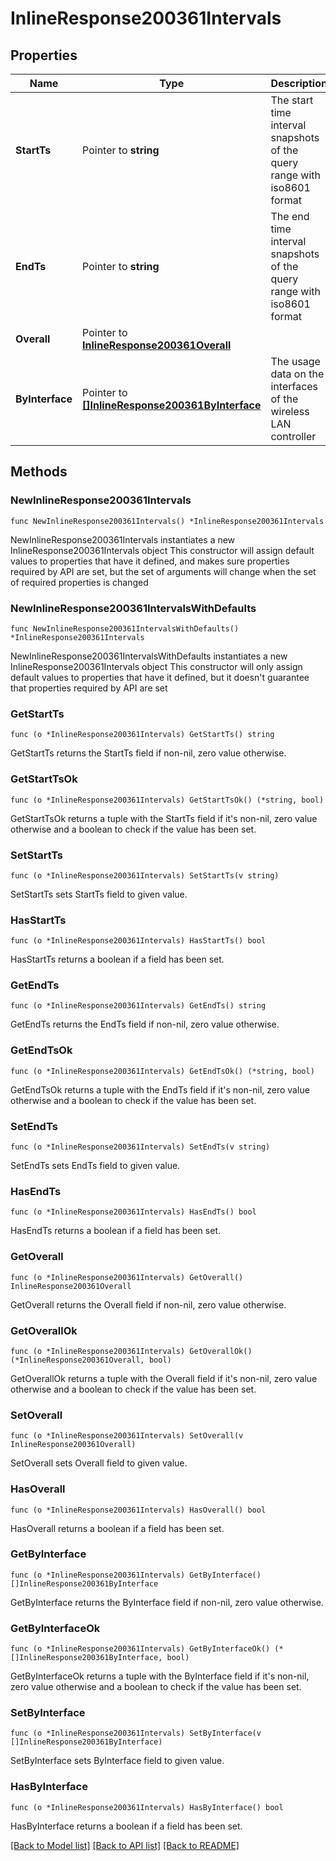 # InlineResponse200361Intervals

## Properties

Name | Type | Description | Notes
------------ | ------------- | ------------- | -------------
**StartTs** | Pointer to **string** | The start time interval snapshots of the query range with iso8601 format | [optional] 
**EndTs** | Pointer to **string** | The end time interval snapshots of the query range with iso8601 format | [optional] 
**Overall** | Pointer to [**InlineResponse200361Overall**](InlineResponse200361Overall.md) |  | [optional] 
**ByInterface** | Pointer to [**[]InlineResponse200361ByInterface**](InlineResponse200361ByInterface.md) | The usage data on the interfaces of the wireless LAN controller | [optional] 

## Methods

### NewInlineResponse200361Intervals

`func NewInlineResponse200361Intervals() *InlineResponse200361Intervals`

NewInlineResponse200361Intervals instantiates a new InlineResponse200361Intervals object
This constructor will assign default values to properties that have it defined,
and makes sure properties required by API are set, but the set of arguments
will change when the set of required properties is changed

### NewInlineResponse200361IntervalsWithDefaults

`func NewInlineResponse200361IntervalsWithDefaults() *InlineResponse200361Intervals`

NewInlineResponse200361IntervalsWithDefaults instantiates a new InlineResponse200361Intervals object
This constructor will only assign default values to properties that have it defined,
but it doesn't guarantee that properties required by API are set

### GetStartTs

`func (o *InlineResponse200361Intervals) GetStartTs() string`

GetStartTs returns the StartTs field if non-nil, zero value otherwise.

### GetStartTsOk

`func (o *InlineResponse200361Intervals) GetStartTsOk() (*string, bool)`

GetStartTsOk returns a tuple with the StartTs field if it's non-nil, zero value otherwise
and a boolean to check if the value has been set.

### SetStartTs

`func (o *InlineResponse200361Intervals) SetStartTs(v string)`

SetStartTs sets StartTs field to given value.

### HasStartTs

`func (o *InlineResponse200361Intervals) HasStartTs() bool`

HasStartTs returns a boolean if a field has been set.

### GetEndTs

`func (o *InlineResponse200361Intervals) GetEndTs() string`

GetEndTs returns the EndTs field if non-nil, zero value otherwise.

### GetEndTsOk

`func (o *InlineResponse200361Intervals) GetEndTsOk() (*string, bool)`

GetEndTsOk returns a tuple with the EndTs field if it's non-nil, zero value otherwise
and a boolean to check if the value has been set.

### SetEndTs

`func (o *InlineResponse200361Intervals) SetEndTs(v string)`

SetEndTs sets EndTs field to given value.

### HasEndTs

`func (o *InlineResponse200361Intervals) HasEndTs() bool`

HasEndTs returns a boolean if a field has been set.

### GetOverall

`func (o *InlineResponse200361Intervals) GetOverall() InlineResponse200361Overall`

GetOverall returns the Overall field if non-nil, zero value otherwise.

### GetOverallOk

`func (o *InlineResponse200361Intervals) GetOverallOk() (*InlineResponse200361Overall, bool)`

GetOverallOk returns a tuple with the Overall field if it's non-nil, zero value otherwise
and a boolean to check if the value has been set.

### SetOverall

`func (o *InlineResponse200361Intervals) SetOverall(v InlineResponse200361Overall)`

SetOverall sets Overall field to given value.

### HasOverall

`func (o *InlineResponse200361Intervals) HasOverall() bool`

HasOverall returns a boolean if a field has been set.

### GetByInterface

`func (o *InlineResponse200361Intervals) GetByInterface() []InlineResponse200361ByInterface`

GetByInterface returns the ByInterface field if non-nil, zero value otherwise.

### GetByInterfaceOk

`func (o *InlineResponse200361Intervals) GetByInterfaceOk() (*[]InlineResponse200361ByInterface, bool)`

GetByInterfaceOk returns a tuple with the ByInterface field if it's non-nil, zero value otherwise
and a boolean to check if the value has been set.

### SetByInterface

`func (o *InlineResponse200361Intervals) SetByInterface(v []InlineResponse200361ByInterface)`

SetByInterface sets ByInterface field to given value.

### HasByInterface

`func (o *InlineResponse200361Intervals) HasByInterface() bool`

HasByInterface returns a boolean if a field has been set.


[[Back to Model list]](../README.md#documentation-for-models) [[Back to API list]](../README.md#documentation-for-api-endpoints) [[Back to README]](../README.md)



